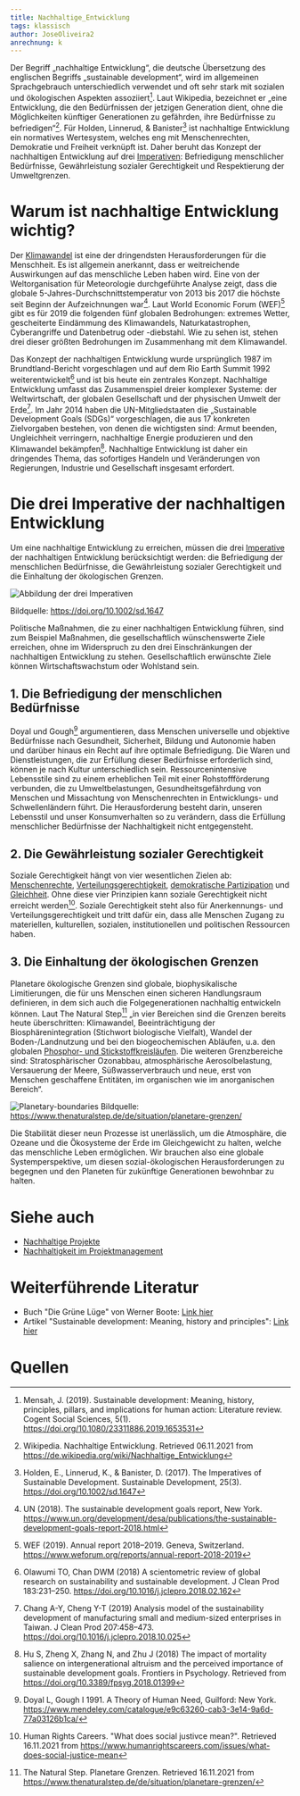 ```yaml
---
title: Nachhaltige_Entwicklung
tags: klassisch
author: JoseOliveira2
anrechnung: k
---
```


Der Begriff „nachhaltige Entwicklung“, die deutsche Übersetzung des englischen Begriffs „sustainable development“, wird im allgemeinen Sprachgebrauch unterschiedlich verwendet und oft sehr stark mit sozialen und ökologischen Aspekten assoziiert[^2]. Laut Wikipedia, bezeichnet er „eine Entwicklung, die den Bedürfnissen der jetzigen Generation dient, ohne die Möglichkeiten künftiger Generationen zu gefährden, ihre Bedürfnisse zu befriedigen“[^3]. Für Holden, Linnerud, & Banister[^1] ist nachhaltige Entwicklung ein normatives Wertesystem, welches eng mit Menschenrechten, Demokratie und Freiheit verknüpft ist. Daher beruht das Konzept der nachhaltigen Entwicklung auf drei [Imperativen](https://de.wikipedia.org/wiki/Imperativ): Befriedigung menschlicher Bedürfnisse, Gewährleistung sozialer Gerechtigkeit und Respektierung der Umweltgrenzen.

# Warum ist nachhaltige Entwicklung wichtig?

Der [Klimawandel](https://de.wikipedia.org/wiki/Klimawandel) ist eine der dringendsten Herausforderungen für die Menschheit. Es ist allgemein anerkannt, dass er weitreichende Auswirkungen auf das menschliche Leben haben wird. Eine von der Weltorganisation für Meteorologie durchgeführte Analyse zeigt, dass die globale 5-Jahres-Durchschnittstemperatur von 2013 bis 2017 die höchste seit Beginn der Aufzeichnungen war[^4]. Laut World Economic Forum (WEF)[^5] gibt es für 2019 die folgenden fünf globalen Bedrohungen: extremes Wetter, gescheiterte Eindämmung des Klimawandels, Naturkatastrophen, Cyberangriffe und Datenbetrug oder -diebstahl. Wie zu sehen ist, stehen drei dieser größten Bedrohungen im Zusammenhang mit dem Klimawandel.

Das Konzept der nachhaltigen Entwicklung wurde ursprünglich 1987 im Brundtland-Bericht vorgeschlagen und auf dem Rio Earth Summit 1992 weiterentwickelt[^7] und ist bis heute ein zentrales Konzept. Nachhaltige Entwicklung umfasst das Zusammenspiel dreier komplexer Systeme: der Weltwirtschaft, der globalen Gesellschaft und der physischen Umwelt der Erde[^8]. Im Jahr 2014 haben die UN-Mitgliedstaaten die „Sustainable Development Goals (SDGs)“ vorgeschlagen, die aus 17 konkreten Zielvorgaben bestehen, von denen die wichtigsten sind: Armut beenden, Ungleichheit verringern, nachhaltige Energie produzieren und den Klimawandel bekämpfen[^9]. Nachhaltige Entwicklung ist daher ein dringendes Thema, das sofortiges Handeln und Veränderungen von Regierungen, Industrie und Gesellschaft insgesamt erfordert.

# Die drei Imperative der nachhaltigen Entwicklung

Um eine nachhaltige Entwicklung zu erreichen, müssen die drei [Imperative](https://de.wikipedia.org/wiki/Imperativ) der nachhaltigen Entwicklung berücksichtigt werden: die Befriedigung der menschlichen Bedürfnisse, die Gewährleistung sozialer Gerechtigkeit und die Einhaltung der ökologischen Grenzen.

![Abbildung der drei Imperativen](https://user-images.githubusercontent.com/92792648/142837085-2ffc8a3a-9d2a-4782-bff3-17396e7772e0.PNG)

Bildquelle: https://doi.org/10.1002/sd.1647


Politische Maßnahmen, die zu einer nachhaltigen Entwicklung führen, sind zum Beispiel Maßnahmen, die gesellschaftlich wünschenswerte Ziele erreichen, ohne im Widerspruch zu den drei Einschränkungen der nachhaltigen Entwicklung zu stehen. Gesellschaftlich erwünschte Ziele können Wirtschaftswachstum oder Wohlstand sein.

## 1. Die Befriedigung der menschlichen Bedürfnisse

Doyal und Gough[^10] argumentieren, dass Menschen universelle und objektive Bedürfnisse nach Gesundheit, Sicherheit, Bildung und Autonomie haben und darüber hinaus ein Recht auf ihre optimale Befriedigung. Die Waren und Dienstleistungen, die zur Erfüllung dieser Bedürfnisse erforderlich sind, können je nach Kultur unterschiedlich sein. Ressourcenintensive Lebensstile sind zu einem erheblichen Teil mit einer Rohstoffförderung verbunden, die zu Umweltbelastungen, Gesundheitsgefährdung von Menschen und Missachtung von Menschenrechten in Entwicklungs- und Schwellenländern führt. Die Herausforderung besteht darin, unseren Lebensstil und unser Konsumverhalten so zu verändern, dass die Erfüllung menschlicher Bedürfnisse der Nachhaltigkeit nicht entgegensteht.

## 2. Die Gewährleistung sozialer Gerechtigkeit

Soziale Gerechtigkeit hängt von vier wesentlichen Zielen ab: [Menschenrechte](https://de.wikipedia.org/wiki/Menschenrechte), [Verteilungsgerechtigkeit](https://de.wikipedia.org/wiki/Verteilungsgerechtigkeit), [demokratische Partizipation](https://de.wikipedia.org/wiki/Partizipatorische_Demokratie) und [Gleichheit](https://de.wikipedia.org/wiki/Gleichheit). Ohne diese vier Prinzipien kann soziale Gerechtigkeit nicht erreicht werden[^11]. Soziale Gerechtigkeit steht also für Anerkennungs- und Verteilungsgerechtigkeit und tritt dafür ein, dass alle Menschen Zugang zu materiellen, kulturellen, sozialen, institutionellen und politischen Ressourcen  haben.


## 3. Die Einhaltung der ökologischen Grenzen

Planetare ökologische Grenzen sind globale, biophysikalische Limitierungen, die für uns Menschen einen sicheren Handlungsraum definieren, in dem sich auch die Folgegenerationen nachhaltig entwickeln können. Laut The Natural Step[^12] „in vier Bereichen sind die Grenzen bereits heute überschritten: Klimawandel, Beeinträchtigung der Biosphärenintegration (Stichwort biologische Vielfalt), Wandel der Boden-/Landnutzung und bei den biogeochemischen Abläufen, u.a. den globalen [Phosphor- und Stickstoffkreisläufen](https://de.wikipedia.org/wiki/Phosphorkreislauf). Die weiteren Grenzbereiche sind: Stratosphärischer Ozonabbau, atmosphärische Aerosolbelastung, Versauerung der Meere, Süßwasserverbrauch und neue, erst von Menschen geschaffene Entitäten, im organischen wie im anorganischen Bereich“.

![Planetary-boundaries](https://user-images.githubusercontent.com/92792648/142837362-178791d3-e008-4e61-9f46-cf3c60ee4111.PNG)
Bildquelle: https://www.thenaturalstep.de/de/situation/planetare-grenzen/

Die Stabilität dieser neun Prozesse ist unerlässlich, um die Atmosphäre, die Ozeane und die Ökosysteme der Erde im Gleichgewicht zu halten, welche das menschliche Leben ermöglichen. Wir brauchen also eine globale Systemperspektive, um diesen sozial-ökologischen Herausforderungen zu begegnen und den Planeten für zukünftige Generationen bewohnbar zu halten.

# Siehe auch

* [Nachhaltige Projekte](Nachhaltige_Projekte.md)
* [Nachhaltigkeit im Projektmanagement](Nachhaltigkeit_im_PM.md)

# Weiterführende Literatur

* Buch "Die Grüne Lüge" von Werner Boote: [Link hier](https://www.amazon.de/Die-grüne-Lüge-Weltrettung-Geschäftsmodell/dp/3896676091/ref=asc_df_3896676091/?tag=googshopde-21&linkCode=df0&hvadid=310644386053&hvpos=&hvnetw=g&hvrand=15539245104283729144&hvpone=&hvptwo=&hvqmt=&hvdev=c&hvdvcmdl=&hvlocint=&hvlocphy=9060719&hvtargid=pla-435396181134&psc=1&th=1&psc=1&tag=&ref=&adgrpid=64437927960&hvpone=&hvptwo=&hvadid=310644386053&hvpos=&hvnetw=g&hvrand=15539245104283729144&hvqmt=&hvdev=c&hvdvcmdl=&hvlocint=&hvlocphy=9060719&hvtargid=pla-435396181134)
* Artikel "Sustainable development: Meaning, history and principles": [Link hier](https://www.mendeley.com/catalogue/1a216111-5874-3426-8d64-a3d5d5b47a9d/?utm_source=desktop&utm_medium=1.19.8&utm_campaign=open_catalog&userDocumentId=%7Bf049c7c2-f6f1-3a9d-9295-0adc49323382%7D)

# Quellen

[^1]: Holden, E., Linnerud, K., & Banister, D. (2017). The Imperatives of Sustainable Development. Sustainable Development, 25(3). https://doi.org/10.1002/sd.1647

[^2]: Mensah, J. (2019). Sustainable development: Meaning, history, principles, pillars, and implications for human action: Literature review. Cogent Social Sciences, 5(1). https://doi.org/10.1080/23311886.2019.1653531

[^3]: Wikipedia. Nachhaltige Entwicklung. Retrieved 06.11.2021 from https://de.wikipedia.org/wiki/Nachhaltige_Entwicklung

[^4]: UN (2018). The sustainable development goals report, New York. https://www.un.org/development/desa/publications/the-sustainable-development-goals-report-2018.html

[^5]: WEF (2019). Annual report 2018–2019. Geneva, Switzerland. https://www.weforum.org/reports/annual-report-2018-2019

[^7]: Olawumi TO, Chan DWM (2018) A scientometric review of global research on sustainability and sustainable development. J Clean Prod 183:231–250. https://doi.org/10.1016/j.jclepro.2018.02.162

[^8]: Chang A-Y, Cheng Y-T (2019) Analysis model of the sustainability development of manufacturing small and medium-sized enterprises in Taiwan. J Clean Prod 207:458–473. https://doi.org/10.1016/j.jclepro.2018.10.025

[^9]: Hu S, Zheng X, Zhang N, and Zhu J (2018) The impact of mortality salience on intergenerational altruism and the perceived importance of sustainable development goals. Frontiers in Psychology. Retrieved from https://doi.org/10.3389/fpsyg.2018.01399

[^10]: Doyal L, Gough I 1991. A Theory of Human Need, Guilford: New York. https://www.mendeley.com/catalogue/e9c63260-cab3-3e14-9a6d-77a03126b1ca/

[^11]: Human Rights Careers. "What does social justivce mean?". Retrieved 16.11.2021 from https://www.humanrightscareers.com/issues/what-does-social-justice-mean

[^12]: The Natural Step. Planetare Grenzen. Retrieved 16.11.2021 from https://www.thenaturalstep.de/de/situation/planetare-grenzen/

